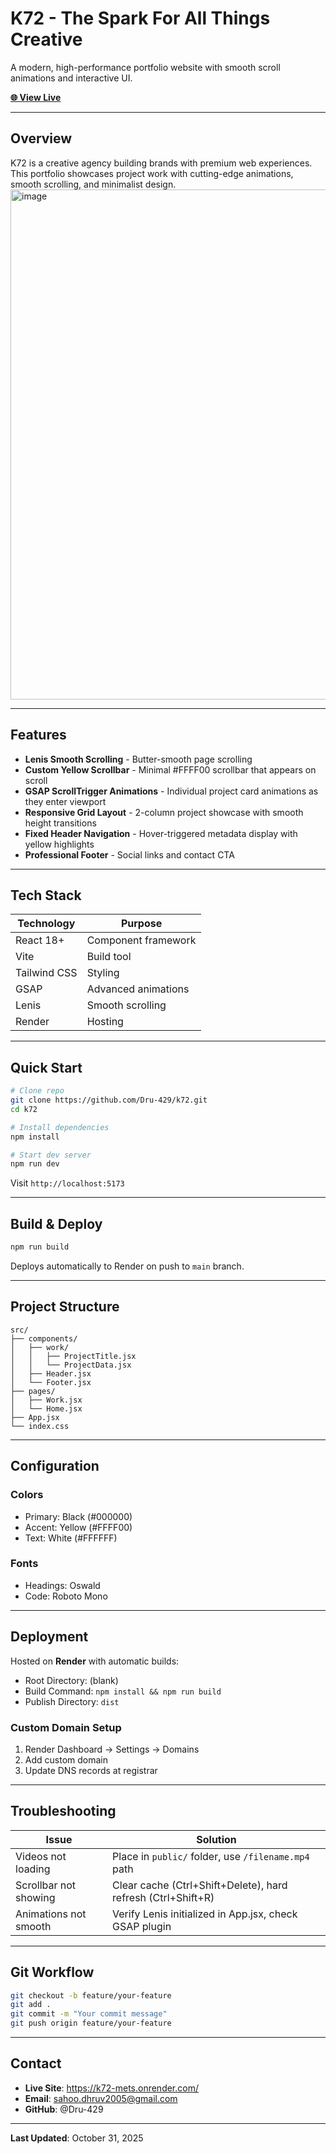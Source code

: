 # K72 - The Spark For All Things Creative

A modern, high-performance portfolio website with smooth scroll animations and interactive UI.

**[🌐 View Live](https://k72-mets.onrender.com/)**

---

## Overview

K72 is a creative agency building brands with premium web experiences. This portfolio showcases project work with cutting-edge animations, smooth scrolling, and minimalist design.
<img width="1906" height="816" alt="image" src="https://github.com/user-attachments/assets/0209d521-d718-4d51-96e6-c8e98d875364" />

---

## Features

- **Lenis Smooth Scrolling** - Butter-smooth page scrolling
- **Custom Yellow Scrollbar** - Minimal #FFFF00 scrollbar that appears on scroll
- **GSAP ScrollTrigger Animations** - Individual project card animations as they enter viewport
- **Responsive Grid Layout** - 2-column project showcase with smooth height transitions
- **Fixed Header Navigation** - Hover-triggered metadata display with yellow highlights
- **Professional Footer** - Social links and contact CTA

---

## Tech Stack

| Technology | Purpose |
|-----------|---------|
| React 18+ | Component framework |
| Vite | Build tool |
| Tailwind CSS | Styling |
| GSAP | Advanced animations |
| Lenis | Smooth scrolling |
| Render | Hosting |

---

## Quick Start

```bash
# Clone repo
git clone https://github.com/Dru-429/k72.git
cd k72

# Install dependencies
npm install

# Start dev server
npm run dev
```

Visit `http://localhost:5173`

---

## Build & Deploy

```bash
npm run build
```

Deploys automatically to Render on push to `main` branch.

---

## Project Structure

```
src/
├── components/
│   ├── work/
│   │   ├── ProjectTitle.jsx
│   │   └── ProjectData.jsx
│   ├── Header.jsx
│   └── Footer.jsx
├── pages/
│   ├── Work.jsx
│   └── Home.jsx
├── App.jsx
└── index.css
```

---

## Configuration

### Colors
- Primary: Black (#000000)
- Accent: Yellow (#FFFF00)
- Text: White (#FFFFFF)

### Fonts
- Headings: Oswald
- Code: Roboto Mono

---

## Deployment

Hosted on **Render** with automatic builds:
- Root Directory: (blank)
- Build Command: `npm install && npm run build`
- Publish Directory: `dist`

### Custom Domain Setup
1. Render Dashboard → Settings → Domains
2. Add custom domain
3. Update DNS records at registrar

---

## Troubleshooting

| Issue | Solution |
|-------|----------|
| Videos not loading | Place in `public/` folder, use `/filename.mp4` path |
| Scrollbar not showing | Clear cache (Ctrl+Shift+Delete), hard refresh (Ctrl+Shift+R) |
| Animations not smooth | Verify Lenis initialized in App.jsx, check GSAP plugin |

---

## Git Workflow

```bash
git checkout -b feature/your-feature
git add .
git commit -m "Your commit message"
git push origin feature/your-feature
```

---

## Contact

- **Live Site**: https://k72-mets.onrender.com/
- **Email**: sahoo.dhruv2005@gmail.com
- **GitHub**: @Dru-429

---

**Last Updated**: October 31, 2025
